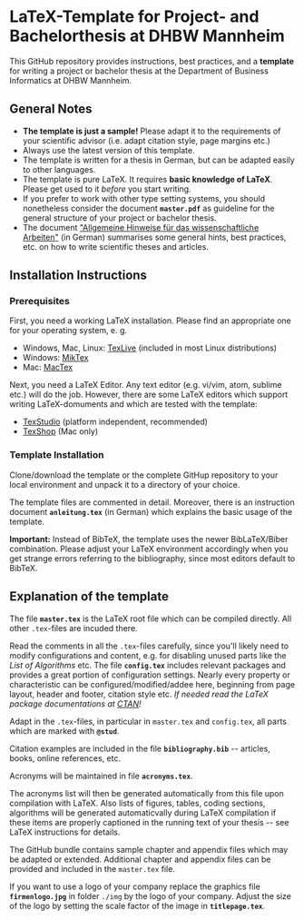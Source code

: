 # LaTeX-Template for Project- and Bachelorthesis at DHBW Mannheim

This GitHub repository provides instructions, best practices, and a __template__ for writing a project or bachelor thesis at the Department of Business Informatics at DHBW Mannheim.

## General Notes
* __The template is just a sample!__ Please adapt it to the requirements of your scientific advisor (i.e. adapt citation style, page margins etc.)
* Always use the latest version of this template.
* The template is written for a thesis in German, but can be adapted easily to other languages.
* The template is pure LaTeX. It requires **basic knowledge of LaTeX**. Please get used to it *before* you start writing.
* If you prefer to work with other type setting systems, you should nonetheless consider the document **`master.pdf`** as guideline for the general structure of your project or bachelor thesis.
* The document ["Allgemeine Hinweise für das wissenschaftliche Arbeiten"](hinweise-wissenschaftliche-arbeiten.md) (in German) summarises some general hints, best practices, etc. on how to write scientific theses and articles.

## Installation Instructions

### Prerequisites

First, you need a working LaTeX installation. Please find an appropriate one for your operating system, e. g.

* Windows, Mac, Linux: [TexLive](http://www.tug.org/texlive/) (included in most Linux distributions)
* Windows: [MikTex](http://www.miktex.org)
* Mac: [MacTex](http://www.tug.org/mactex/index.html)

Next, you need a LaTeX Editor. Any text editor (e.g. vi/vim, atom, sublime etc.) will do the job. However, there are some LaTeX editors which support writing LaTeX-domuments and which are tested with the template:

* [TexStudio](http://www.texstudio.org) (platform independent, recommended)
* [TexShop](http://pages.uoregon.edu/koch/texshop/) (Mac only)

### Template Installation

Clone/download the template or the complete GitHup repository to your local environment and unpack it to a directory of your choice. 

The template files are commented in detail. Moreover, there is an instruction document **`anleitung.tex`** (in German) which explains the basic usage of the template.

**Important:** Instead of BibTeX, the template uses the newer BibLaTeX/Biber combination. Please adjust your LaTeX environment accordingly when you get strange errors referring to the bibliography, since most editors default to BibTeX.

## Explanation of the template
The file **`master.tex`** is the LaTeX root file which can be compiled directly. All other `.tex`-files are incuded there. 

Read the comments in all the `.tex`-files carefully, since you'll likely need to modify configurations and content, e.g. for disabling unused parts like the *List of Algorithms* etc. The file **`config.tex`** includes relevant packages and provides a great portion of configuration settings. Nearly every property or characteristic can be configured/modified/addee here, beginning from page layout, header and footer, citation style etc. *If needed read the LaTeX package documentations at [CTAN](http://www.ctan.org)!*

Adapt in the `.tex`-files, in particular in `master.tex` and `config.tex`, all parts which are marked with **`@stud`**.

Citation examples are included in the file **`bibliography.bib`** -- articles, books, online references, etc.

Acronyms will be maintained in file **`acronyms.tex`**. 

The acronyms list will then be generated automatically from this file upon compilation with LaTeX. Also lists of figures, tables, coding sections, algorithms will be generated automaticvally during LaTeX compilation if these items are properly captioned in the running text of your thesis -- see LaTeX instructions for details. 

The GitHub bundle contains sample chapter and appendix files which may be adapted or extended. Additional chapter and appendix files can be provided and included in the `master.tex` file.

If you want to use a logo of your company replace the graphics file **`firmenlogo.jpg`** in folder `./img` by the logo of your company. Adjust the size of the logo by setting the scale factor of the image in **`titlepage.tex`**.
